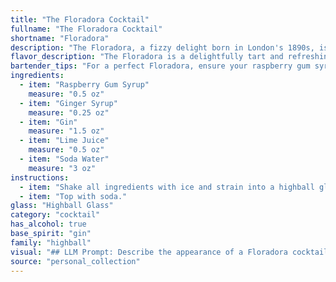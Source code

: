 ```yaml
---
title: "The Floradora Cocktail"
fullname: "The Floradora Cocktail"
shortname: "Floradora"
description: "The Floradora, a fizzy delight born in London's 1890s, is a classic fizz cocktail.  It blends the tartness of lime and raspberry gum with the spicy kick of ginger syrup, all balanced by gin and topped with soda water. "
flavor_description: "The Floradora is a delightfully tart and refreshing cocktail. The raspberry gum syrup brings a sweet, fruity punch, while the ginger syrup adds a spicy warmth. Gin's botanicals lend a subtle complexity, balanced by lime juice's bright acidity. The soda water provides a light and airy finish. The combination is a harmonious blend of sweet, tart, and spicy flavors, making for a truly unique and satisfying drink. "
bartender_tips: "For a perfect Floradora, ensure your raspberry gum syrup is fresh and vibrant. Use a good quality gin, not too heavy. Shake well with ice to chill and dilute slightly. When building, layer the ginger syrup first for a distinct flavor, followed by gin and lime juice. Top with soda water, keeping it bubbly. Garnish with a lime wedge and a sprig of mint for a touch of elegance. "
ingredients:
  - item: "Raspberry Gum Syrup"
    measure: "0.5 oz"
  - item: "Ginger Syrup"
    measure: "0.25 oz"
  - item: "Gin"
    measure: "1.5 oz"
  - item: "Lime Juice"
    measure: "0.5 oz"
  - item: "Soda Water"
    measure: "3 oz"
instructions:
  - item: "Shake all ingredients with ice and strain into a highball glass."
  - item: "Top with soda."
glass: "Highball Glass"
category: "cocktail"
has_alcohol: true
base_spirit: "gin"
family: "highball"
visual: "## LLM Prompt: Describe the appearance of a Floradora cocktail.**Imagine a tall, frosted glass filled with a vibrant, pink-hued liquid.  The cocktail is topped with a fluffy cloud of white soda water bubbles, creating a playful contrast with the deep pink below.  Tiny, iridescent bubbles rise from the depths, hinting at the ginger syrup's presence.  A thin slice of lime, perched on the rim, adds a touch of vibrant green, while a delicate sprig of fresh mint, resting gracefully on the side, adds a touch of verdant elegance.  The overall effect is one of refreshing lightness and summery delight.****Bonus prompts:*** **Focus on the texture of the drink:** How does the fluffy soda water contrast with the smooth, syrupy base? How does the lime slice enhance the visual appeal?* **Describe the drink in relation to its ingredients:** What does the color of the drink tell you about the ingredients? How does the visual presentation reflect the sweetness and tartness of the cocktail?* **Consider the lighting:** How does the drink appear in different lighting conditions? How does the light play on the bubbles and the ice? "
source: "personal_collection"
---
```


